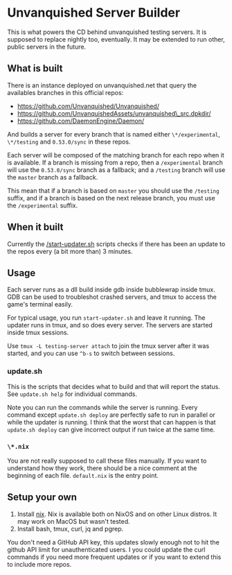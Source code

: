 # Unvanquished Server Builder

This is what powers the CD behind unvanquished testing servers. It is supposed
to replace nightly too, eventually. It may be extended to run other, public
servers in the future.

## What is built

There is an instance deployed on unvanquished.net that query the availables
branches in this official repos:

* https://github.com/Unvanquished/Unvanquished/
* https://github.com/UnvanquishedAssets/unvanquished\_src.dpkdir/
* https://github.com/DaemonEngine/Daemon/

And builds a server for every branch that is named either `\*/experimental`,
`\*/testing` and `0.53.0/sync` in these repos.

Each server will be composed of the matching branch for each repo when it is
available. If a branch is missing from a repo, then a `/experimental` branch will
use the `0.53.0/sync` branch as a fallback; and a `/testing` branch will use
the `master` branch as a fallback.

This mean that if a branch is based on `master` you should use the `/testing`
suffix, and if a branch is based on the next release branch, you must use the
`/experimental` suffix.

## When it built

Currently the [/start-updater.sh](/start-updater.sh) scripts checks if there
has been an update to the repos every (a bit more than) 3 minutes.

## Usage

Each server runs as a dll build inside gdb inside bubblewrap inside tmux. GDB
can be used to troubleshot crashed servers, and tmux to access the game's
terminal easily.

For typical usage, you run `start-updater.sh` and leave it running. The updater
runs in tmux, and so does every server. The servers are started inside tmux
sessions.

Use `tmux -L testing-server attach` to join the tmux server after it was started,
and you can use `^b-s` to switch between sessions.

### update.sh

This is the scripts that decides what to build and that will report the status.
See `update.sh help` for individual commands.

Note you can run the commands while the server is running. Every command except
`update.sh deploy` are perfectly safe to run in parallel or while the updater
is running. I think that the worst that can happen is that `update.sh deploy`
can give incorrect output if run twice at the same time.

### `\*.nix`

You are not really supposed to call these files manually. If you want to
understand how they work, there should be a nice comment at the beginning of
each file. `default.nix` is the entry point.

## Setup your own

1. Install [nix](https://nixos.org/download.html#nix-install-linux). Nix is
   available both on NixOS and on other Linux distros. It may work on MacOS but
   wasn't tested.
2. Install bash, tmux, curl, jq and pgrep.

You don't need a GitHub API key, this updates slowly enough not to hit the
github API limit for unauthenticated users. I you could update the curl
commands if you need more frequent updates or if you want to extend this to
include more repos.
